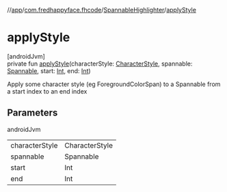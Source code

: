 //[app](../../../index.md)/[com.fredhappyface.fhcode](../index.md)/[SpannableHighlighter](index.md)/[applyStyle](apply-style.md)

# applyStyle

[androidJvm]\
private fun [applyStyle](apply-style.md)(characterStyle: [CharacterStyle](https://developer.android.com/reference/kotlin/android/text/style/CharacterStyle.html), spannable: [Spannable](https://developer.android.com/reference/kotlin/android/text/Spannable.html), start: [Int](https://kotlinlang.org/api/latest/jvm/stdlib/kotlin/-int/index.html), end: [Int](https://kotlinlang.org/api/latest/jvm/stdlib/kotlin/-int/index.html))

Apply some character style (eg ForegroundColorSpan) to a Spannable from a start index to an end index

## Parameters

androidJvm

| | |
|---|---|
| characterStyle | CharacterStyle |
| spannable | Spannable |
| start | Int |
| end | Int |

